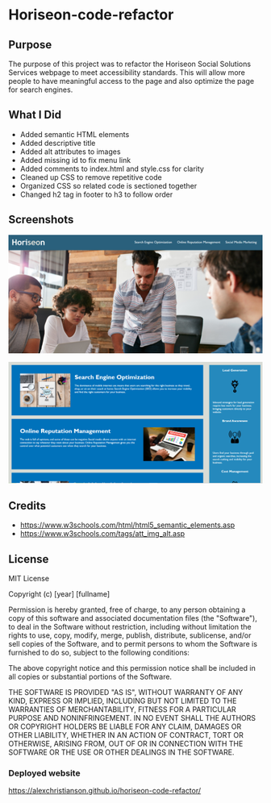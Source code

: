 # Horiseon-code-refactor

## Purpose
The purpose of this project was to refactor the Horiseon Social Solutions Services webpage to meet accessibility standards. This will allow more people to have meaningful access to the page and also optimize the page for search engines.

## What I Did
* Added semantic HTML elements
* Added descriptive title
* Added alt attributes to images
* Added missing id to fix menu link
* Added comments to index.html and style.css for clarity
* Cleaned up CSS to remove repetitive code
* Organized CSS so related code is sectioned together
* Changed h2 tag in footer to h3 to follow order

## Screenshots
![Screenshot of top of Horiseon page](./assets/images/top.png)

![Screenshot of middle of Horiseon page](./assets/images/middle.png)

## Credits
* https://www.w3schools.com/html/html5_semantic_elements.asp
* https://www.w3schools.com/tags/att_img_alt.asp

## License
MIT License

Copyright (c) [year] [fullname]

Permission is hereby granted, free of charge, to any person obtaining a copy
of this software and associated documentation files (the "Software"), to deal
in the Software without restriction, including without limitation the rights
to use, copy, modify, merge, publish, distribute, sublicense, and/or sell
copies of the Software, and to permit persons to whom the Software is
furnished to do so, subject to the following conditions:

The above copyright notice and this permission notice shall be included in all
copies or substantial portions of the Software.

THE SOFTWARE IS PROVIDED "AS IS", WITHOUT WARRANTY OF ANY KIND, EXPRESS OR
IMPLIED, INCLUDING BUT NOT LIMITED TO THE WARRANTIES OF MERCHANTABILITY,
FITNESS FOR A PARTICULAR PURPOSE AND NONINFRINGEMENT. IN NO EVENT SHALL THE
AUTHORS OR COPYRIGHT HOLDERS BE LIABLE FOR ANY CLAIM, DAMAGES OR OTHER
LIABILITY, WHETHER IN AN ACTION OF CONTRACT, TORT OR OTHERWISE, ARISING FROM,
OUT OF OR IN CONNECTION WITH THE SOFTWARE OR THE USE OR OTHER DEALINGS IN THE
SOFTWARE.

### Deployed website
https://alexchristianson.github.io/horiseon-code-refactor/
